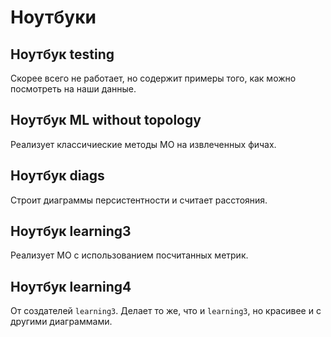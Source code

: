# Ноутбуки

## Ноутбук testing 

Скорее всего не работает, но содержит примеры того, как можно посмотреть на 
наши данные.

## Ноутбук ML without topology

Реализует классичиеские методы МО на извлеченных фичах. 

## Ноутбук diags 

Строит диаграммы персистентности и считает расстояния.

## Ноутбук learning3

Реализует МО с использованием посчитанных метрик.

## Ноутбук learning4

От создателей `learning3`. Делает то же, что и `learning3`, но красивее и с 
другими диаграммами. 
